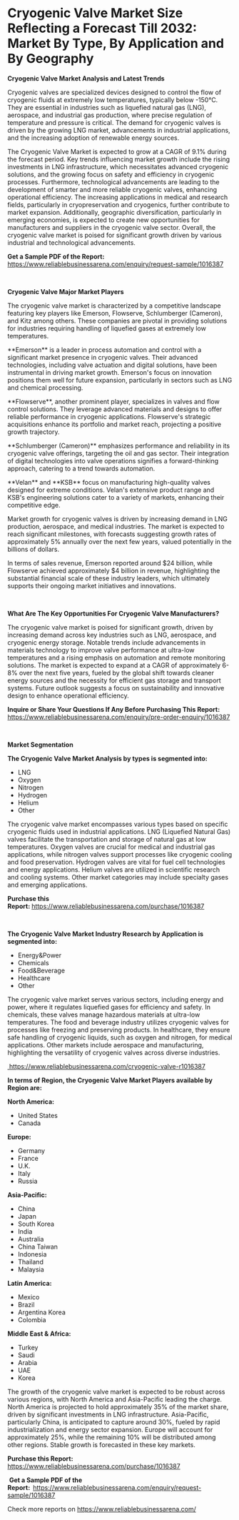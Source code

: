 <p><h1>Cryogenic Valve Market Size Reflecting a Forecast Till 2032: Market By Type, By Application and By Geography</h1></p><p><strong>Cryogenic Valve Market Analysis and Latest Trends</strong></p>
<p><p>Cryogenic valves are specialized devices designed to control the flow of cryogenic fluids at extremely low temperatures, typically below -150°C. They are essential in industries such as liquefied natural gas (LNG), aerospace, and industrial gas production, where precise regulation of temperature and pressure is critical. The demand for cryogenic valves is driven by the growing LNG market, advancements in industrial applications, and the increasing adoption of renewable energy sources.</p><p>The Cryogenic Valve Market is expected to grow at a CAGR of 9.1% during the forecast period. Key trends influencing market growth include the rising investments in LNG infrastructure, which necessitates advanced cryogenic solutions, and the growing focus on safety and efficiency in cryogenic processes. Furthermore, technological advancements are leading to the development of smarter and more reliable cryogenic valves, enhancing operational efficiency. The increasing applications in medical and research fields, particularly in cryopreservation and cryogenics, further contribute to market expansion. Additionally, geographic diversification, particularly in emerging economies, is expected to create new opportunities for manufacturers and suppliers in the cryogenic valve sector. Overall, the cryogenic valve market is poised for significant growth driven by various industrial and technological advancements.</p></p>
<p><strong>Get a Sample PDF of the Report:&nbsp;</strong> <a href="https://www.reliablebusinessarena.com/enquiry/request-sample/1016387?utm_campaign=2130&utm_medium=2&utm_source=Github&utm_content=ia&utm_term=16022025&utm_id=cryogenic-valve">https://www.reliablebusinessarena.com/enquiry/request-sample/1016387</a></p>
<p>&nbsp;</p>
<p><strong>Cryogenic Valve Major Market Players</strong></p>
<p><p>The cryogenic valve market is characterized by a competitive landscape featuring key players like Emerson, Flowserve, Schlumberger (Cameron), and Kitz among others. These companies are pivotal in providing solutions for industries requiring handling of liquefied gases at extremely low temperatures.</p><p>**Emerson** is a leader in process automation and control with a significant market presence in cryogenic valves. Their advanced technologies, including valve actuation and digital solutions, have been instrumental in driving market growth. Emerson's focus on innovation positions them well for future expansion, particularly in sectors such as LNG and chemical processing.</p><p>**Flowserve**, another prominent player, specializes in valves and flow control solutions. They leverage advanced materials and designs to offer reliable performance in cryogenic applications. Flowserve's strategic acquisitions enhance its portfolio and market reach, projecting a positive growth trajectory.</p><p>**Schlumberger (Cameron)** emphasizes performance and reliability in its cryogenic valve offerings, targeting the oil and gas sector. Their integration of digital technologies into valve operations signifies a forward-thinking approach, catering to a trend towards automation. </p><p>**Velan** and **KSB** focus on manufacturing high-quality valves designed for extreme conditions. Velan's extensive product range and KSB's engineering solutions cater to a variety of markets, enhancing their competitive edge.</p><p>Market growth for cryogenic valves is driven by increasing demand in LNG production, aerospace, and medical industries. The market is expected to reach significant milestones, with forecasts suggesting growth rates of approximately 5% annually over the next few years, valued potentially in the billions of dollars.</p><p>In terms of sales revenue, Emerson reported around $24 billion, while Flowserve achieved approximately $4 billion in revenue, highlighting the substantial financial scale of these industry leaders, which ultimately supports their ongoing market initiatives and innovations.</p></p>
<p>&nbsp;</p>
<p><strong>What Are The Key Opportunities For Cryogenic Valve Manufacturers?</strong></p>
<p><p>The cryogenic valve market is poised for significant growth, driven by increasing demand across key industries such as LNG, aerospace, and cryogenic energy storage. Notable trends include advancements in materials technology to improve valve performance at ultra-low temperatures and a rising emphasis on automation and remote monitoring solutions. The market is expected to expand at a CAGR of approximately 6-8% over the next five years, fueled by the global shift towards cleaner energy sources and the necessity for efficient gas storage and transport systems. Future outlook suggests a focus on sustainability and innovative design to enhance operational efficiency.</p></p>
<p><strong>Inquire or Share Your Questions If Any Before Purchasing This Report:</strong> <a href="https://www.reliablebusinessarena.com/enquiry/pre-order-enquiry/1016387?utm_campaign=2130&utm_medium=2&utm_source=Github&utm_content=ia&utm_term=16022025&utm_id=cryogenic-valve">https://www.reliablebusinessarena.com/enquiry/pre-order-enquiry/1016387</a></p>
<p>&nbsp;</p>
<p><strong>Market Segmentation</strong></p>
<p><strong>The Cryogenic Valve Market Analysis by types is segmented into:</strong></p>
<p><ul><li>LNG</li><li>Oxygen</li><li>Nitrogen</li><li>Hydrogen</li><li>Helium</li><li>Other</li></ul></p>
<p><p>The cryogenic valve market encompasses various types based on specific cryogenic fluids used in industrial applications. LNG (Liquefied Natural Gas) valves facilitate the transportation and storage of natural gas at low temperatures. Oxygen valves are crucial for medical and industrial gas applications, while nitrogen valves support processes like cryogenic cooling and food preservation. Hydrogen valves are vital for fuel cell technologies and energy applications. Helium valves are utilized in scientific research and cooling systems. Other market categories may include specialty gases and emerging applications.</p></p>
<p><strong>Purchase this Report:&nbsp;</strong><a href="https://www.reliablebusinessarena.com/purchase/1016387?utm_campaign=2130&utm_medium=2&utm_source=Github&utm_content=ia&utm_term=16022025&utm_id=cryogenic-valve">https://www.reliablebusinessarena.com/purchase/1016387</a></p>
<p>&nbsp;</p>
<p><strong>The Cryogenic Valve Market Industry Research by Application is segmented into:</strong></p>
<p><ul><li>Energy&Power</li><li>Chemicals</li><li>Food&Beverage</li><li>Healthcare</li><li>Other</li></ul></p>
<p><p>The cryogenic valve market serves various sectors, including energy and power, where it regulates liquefied gases for efficiency and safety. In chemicals, these valves manage hazardous materials at ultra-low temperatures. The food and beverage industry utilizes cryogenic valves for processes like freezing and preserving products. In healthcare, they ensure safe handling of cryogenic liquids, such as oxygen and nitrogen, for medical applications. Other markets include aerospace and manufacturing, highlighting the versatility of cryogenic valves across diverse industries.</p></p>
<p><a href="https://www.reliablebusinessarena.com/cryogenic-valve-r1016387?utm_campaign=2130&utm_medium=2&utm_source=Github&utm_content=ia&utm_term=16022025&utm_id=cryogenic-valve">&nbsp;https://www.reliablebusinessarena.com/cryogenic-valve-r1016387</a></p>
<p><strong>In terms of Region, the Cryogenic Valve Market Players available by Region are:</strong></p>
<p>
    <p> <strong> North America: </strong>
        <ul>
            <li>United States</li>
            <li>Canada</li>
        </ul>
        </p> 
    <p> <strong> Europe: </strong>
        <ul>
            <li>Germany</li>
            <li>France</li>
            <li>U.K.</li>
            <li>Italy</li>
            <li>Russia</li>
        </ul>
        </p> 
    <p> <strong> Asia-Pacific: </strong>
        <ul>
            <li>China</li>
            <li>Japan</li>
            <li>South Korea</li>
            <li>India</li>
            <li>Australia</li>
            <li>China Taiwan</li>
            <li>Indonesia</li>
            <li>Thailand</li>
            <li>Malaysia</li>
        </ul>
        </p> 
    <p> <strong> Latin America: </strong>
        <ul>
            <li>Mexico</li>
            <li>Brazil</li>
            <li>Argentina Korea</li>
            <li>Colombia</li>
        </ul>
        </p> 
    <p> <strong> Middle East & Africa: </strong>
        <ul>
            <li>Turkey</li>
            <li>Saudi</li>
            <li>Arabia</li>
            <li>UAE</li>
            <li>Korea</li>
        </ul>
    </p>
    </p>
<p><p>The growth of the cryogenic valve market is expected to be robust across various regions, with North America and Asia-Pacific leading the charge. North America is projected to hold approximately 35% of the market share, driven by significant investments in LNG infrastructure. Asia-Pacific, particularly China, is anticipated to capture around 30%, fueled by rapid industrialization and energy sector expansion. Europe will account for approximately 25%, while the remaining 10% will be distributed among other regions. Stable growth is forecasted in these key markets.</p></p>
<p><strong>Purchase this Report: </strong><a href="https://www.reliablebusinessarena.com/purchase/1016387?utm_campaign=2130&utm_medium=2&utm_source=Github&utm_content=ia&utm_term=16022025&utm_id=cryogenic-valve">https://www.reliablebusinessarena.com/purchase/1016387</a></p>
<p>&nbsp;<strong>Get a Sample PDF of the Report:&nbsp;&nbsp;</strong><a href="https://www.reliablebusinessarena.com/enquiry/request-sample/1016387?utm_campaign=2130&utm_medium=2&utm_source=Github&utm_content=ia&utm_term=16022025&utm_id=cryogenic-valve">https://www.reliablebusinessarena.com/enquiry/request-sample/1016387</a></p>
<p><strong></strong></p>
<p>Check more reports on <a href="https://www.reliablebusinessarena.com/?utm_campaign=2130&utm_medium=2&utm_source=Github&utm_content=ia&utm_term=16022025&utm_id=cryogenic-valve">https://www.reliablebusinessarena.com/</a></p>